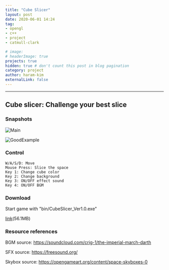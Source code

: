 ```yaml
---
title: "Cube Slicer"
layout: post
date: 2020-06-01 14:24
tag: 
- opengl
- c++
- project
- catmull-clark

# image: 
# headerImage: true
projects: true
hidden: true # don't count this post in blog pagination
category: project
author: haram-kim
externalLink: false
---
```



---
## Cube slicer: Challenge your best slice

### Snapshots
 ![Main][1]

 ![GoodExample][2]

### Control
```
W/A/S/D: Move
Mouse Press: Slice the space
Key 1: Change cube color
Key 2: Change background
Key 3: ON/OFF effect sound
Key 4: ON/OFF BGM
```

### Download

Start game with "bin/CubeSlicer_Ver1.0.exe"

 [link](http://icsl.snu.ac.kr/haramkim/CubeSlicer_Ver1.0.zip)(56.1MB)
 
### Resource references

BGM source: https://soundcloud.com/crig-1/the-imperial-march-darth 

SFX source: https://freesound.org/ 

Skybox source: https://opengameart.org/content/space-skyboxes-0

[1]: http://icsl.snu.ac.kr/haramkim/CubeSlicer/CubeSlicer_main.png
[2]: http://icsl.snu.ac.kr/haramkim/CubeSlicer/CubeSlicer.png
